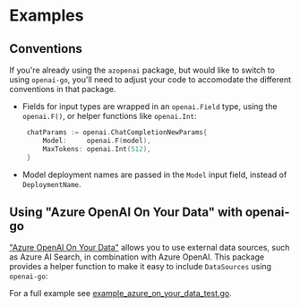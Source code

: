 # Examples

## Conventions

If you're already using the `azopenai` package, but would like to switch to using `openai-go`, you'll need to adjust your code to accomodate the different conventions in that package.

- Fields for input types are wrapped in an `openai.Field` type, using the `openai.F()`, or helper functions like `openai.Int`:
   ```go
   	chatParams := openai.ChatCompletionNewParams{
		Model:     openai.F(model),
		MaxTokens: openai.Int(512),
    }
   ```
- Model deployment names are passed in the `Model` input field, instead of `DeploymentName`.

## Using "Azure OpenAI On Your Data" with openai-go

["Azure OpenAI On Your Data"](https://learn.microsoft.com/azure/ai-services/openai/concepts/use-your-data) allows you to use external data sources, such as Azure AI Search, in combination with Azure OpenAI. This package provides a helper function to make it easy to include `DataSources` using `openai-go`:

For a full example see [example_azure_on_your_data_test.go](https://aka.ms/azsdk/go/azopenaiextensions/pkg#example-package-UsingAzureOnYourData).
